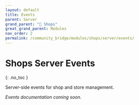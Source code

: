 ```yaml
---
layout: default
title: Events
parent: Server
grand_parent: "🛒 Shops"
great_grand_parent: Modules
nav_order: 2
permalink: /community_bridge/modules/shops/server/events/
---
```


# Shops Server Events
{: .no_toc }

Server-side events for shop and store management.

*Events documentation coming soon.*
